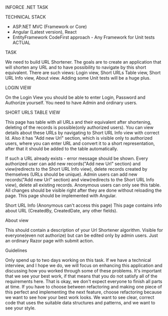 INFORCE .NET TASK

TECHNICAL STACK
- ASP.NET MVC (Framework or Core)
- Angular (Latest version), React
- EntityFramework CodeFirst approach - Any Framework for Unit tests ACTUAL

TASK

We need to build URL Shortener. The goals are to create an application that will shorten
any URL and to have possibility to navigate by this short equivalent.
There are such views: Login view, Short URLs Table view, Short URL Info view, About
view. Adding some Unit tests will be a huge plus.

LOGIN VIEW

On the Login View you should be able to enter Login, Password and Authorize yourself.
You need to have Admin and ordinary users.

SHORT URLS TABLE VIEW

This page has table with all URLs and their equivalent after shortening, deleting of the
records is possible(only authorized users). You can view details about these URLs by
navigating to Short URL Info view with correct Id.
Also it has "Add new Url" section, which is visible only to authorized users, where you can
enter URL and convert it to a short representation, after that it should be added to the
table automatically.

If such a URL already exists - error message should be shown.
Every authorized user can add new records("Add new Url" section) and view(redirects to
the Short URL Info view), delete records created by themselves (URLs should be unique).
Admin users can add new records("Add new Url" section) and view(redirects to the Short
URL Info view), delete all existing records. Anonymous users can only see this table.
All changes should be visible right after they are done without reloading the page.
This page should be implemented with Angular.

Short URL Info (Anonymous can't access this page)
This page contains info about URL (CreatedBy, CreatedDate, any other fields).

About view

This should contain a description of your Url Shortener algorithm. Visible for
everyone(even not authorize) but can be edited only by admin users. Just an ordinary
Razor page with submit action.

Guidelines

Only spend up to two days working on this task.
If we have a technical interview, and I hope we do, we will focus on enhancing this application
and discussing how you worked through some of these problems. It's important that we see your
best work, if that means that you do not satisfy all of the requirements here. That is okay, we
don't expect everyone to finish all parts at time.
If you have to choose between refactoring and making one piece of this perfect and
implementing the next feature, choose refactoring because we want to see how your best
work looks.
We want to see clear, correct code that uses the suitable data structures and patterns,
and we want to see your style.
